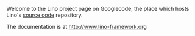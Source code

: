 Welcome to the Lino project page on Googlecode,
the place which hosts Lino's
[source code](http://code.google.com/p/lino/source/list) repository.

The documentation is at http://www.lino-framework.org


